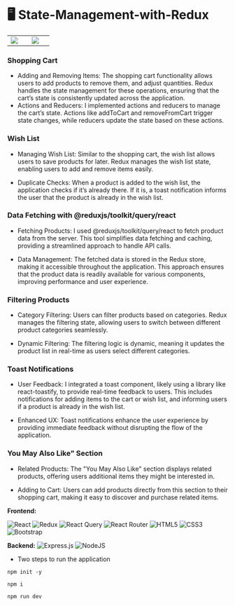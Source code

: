 # 🖥️ State-Management-with-Redux

<table>
  <tr>
    <td><img src="https://github.com/americanoame/react-flip-cards/assets/77306236/c3bf58b7-8a24-46ae-bad2-98f7e498dbab)"><td>
    <td><img src="https://github.com/americanoame/State-Management-with-Redux/assets/77306236/ff6c7471-ab4b-47f7-8028-026357db09d4"><td>
  </tr>
</table>

### Shopping Cart

- Adding and Removing Items: The shopping cart functionality allows users to add products to remove them, and adjust quantities. Redux handles the state management for these operations, ensuring that the cart’s state is consistently updated across the application.
- Actions and Reducers: I implemented actions and reducers to manage the cart’s state. Actions like addToCart and removeFromCart trigger state changes, while reducers update the state based on these actions.

### Wish List

- Managing Wish List: Similar to the shopping cart, the wish list allows users to save products for later. Redux manages the wish list state, enabling users to add and remove items easily.

- Duplicate Checks: When a product is added to the wish list, the application checks if it’s already there. If it is, a toast notification informs the user that the product is already in the wish list.

### Data Fetching with @reduxjs/toolkit/query/react

- Fetching Products: I used @reduxjs/toolkit/query/react to fetch product data from the server. This tool simplifies data fetching and caching, providing a streamlined approach to handle API calls.

- Data Management: The fetched data is stored in the Redux store, making it accessible throughout the application. This approach ensures that the product data is readily available for various components, improving performance and user experience.

### Filtering Products

- Category Filtering: Users can filter products based on categories. Redux manages the filtering state, allowing users to switch between different product categories seamlessly.

- Dynamic Filtering: The filtering logic is dynamic, meaning it updates the product list in real-time as users select different categories.

### Toast Notifications

- User Feedback: I integrated a toast component, likely using a library like react-toastify, to provide real-time feedback to users. This includes notifications for adding items to the cart or wish list, and informing users if a product is already in the wish list.

- Enhanced UX: Toast notifications enhance the user experience by providing immediate feedback without disrupting the flow of the application.

### You May Also Like" Section

- Related Products: The "You May Also Like" section displays related products, offering users additional items they might be interested in.

- Adding to Cart: Users can add products directly from this section to their shopping cart, making it easy to discover and purchase related items.

**Frontend:**

![React](https://img.shields.io/badge/react-%2320232a.svg?style=for-the-badge&logo=react&logoColor=%2361DAFB)
![Redux](https://img.shields.io/badge/redux-%23593d88.svg?style=for-the-badge&logo=redux&logoColor=white)
![React Query](https://img.shields.io/badge/-React%20Query-FF4154?style=for-the-badge&logo=react%20query&logoColor=white)
![React Router](https://img.shields.io/badge/React_Router-CA4245?style=for-the-badge&logo=react-router&logoColor=white)
![HTML5](https://img.shields.io/badge/html5-%23E34F26.svg?style=for-the-badge&logo=html5&logoColor=white)
![CSS3](https://img.shields.io/badge/css3-%231572B6.svg?style=for-the-badge&logo=css3&logoColor=white)
![Bootstrap](https://img.shields.io/badge/bootstrap-%238511FA.svg?style=for-the-badge&logo=bootstrap&logoColor=white)

**Backend:**
![Express.js](https://img.shields.io/badge/express.js-%23404d59.svg?style=for-the-badge&logo=express&logoColor=%2361DAFB)
![NodeJS](https://img.shields.io/badge/node.js-6DA55F?style=for-the-badge&logo=node.js&logoColor=white)

- Two steps to run the application

```
npm init -y
```

```
npm i
```

```
npm run dev
```
